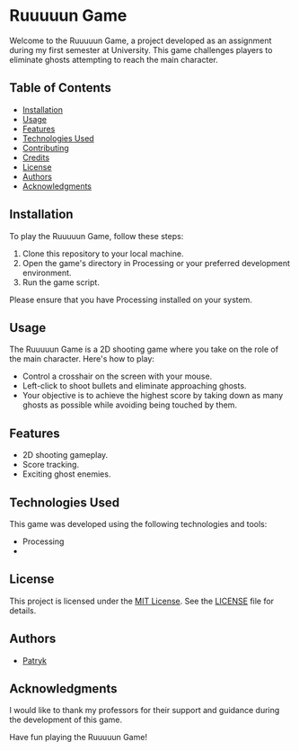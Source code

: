 # Ruuuuun Game

Welcome to the Ruuuuun Game, a project developed as an assignment during my first semester at University. This game challenges players to eliminate ghosts attempting to reach the main character.

## Table of Contents

- [Installation](#installation)
- [Usage](#usage)
- [Features](#features)
- [Technologies Used](#technologies-used)
- [Contributing](#contributing)
- [Credits](#credits)
- [License](#license)
- [Authors](#authors)
- [Acknowledgments](#acknowledgments)

## Installation

To play the Ruuuuun Game, follow these steps:

1. Clone this repository to your local machine.
2. Open the game's directory in Processing or your preferred development environment.
3. Run the game script.

Please ensure that you have Processing installed on your system.

## Usage

The Ruuuuun Game is a 2D shooting game where you take on the role of the main character. Here's how to play:

- Control a crosshair on the screen with your mouse.
- Left-click to shoot bullets and eliminate approaching ghosts.
- Your objective is to achieve the highest score by taking down as many ghosts as possible while avoiding being touched by them.


## Features

- 2D shooting gameplay.
- Score tracking.
- Exciting ghost enemies.

## Technologies Used

This game was developed using the following technologies and tools:

- Processing
- 

## License

This project is licensed under the [MIT License](LICENSE). See the [LICENSE](LICENSE) file for details.

## Authors

- [Patryk](https://github.com/pat-maj)

## Acknowledgments

I would like to thank my professors for their support and guidance during the development of this game.

Have fun playing the Ruuuuun Game!

